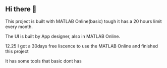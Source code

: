 ## Hi there 👋
This project is built with MATLAB Online(basic) tough it has a 20 hours limit every month.

The UI is built by App designer, also in MATLAB Online.

12.25
I got a 30days free liscence to use the MATLAB Online and finished this project

It has some tools that basic dont has
#
<!--
**koiharu/koiharu** is a ✨ _special_ ✨ repository because its `README.md` (this file) appears on your GitHub profile.

Here are some ideas to get you started:

- 🔭 I’m currently working on ...
- 🌱 I’m currently learning ...
- 👯 I’m looking to collaborate on ...
- 🤔 I’m looking for help with ...
- 💬 Ask me about ...
- 📫 How to reach me: ...
- 😄 Pronouns: ...
- ⚡ Fun fact: ...
-->
